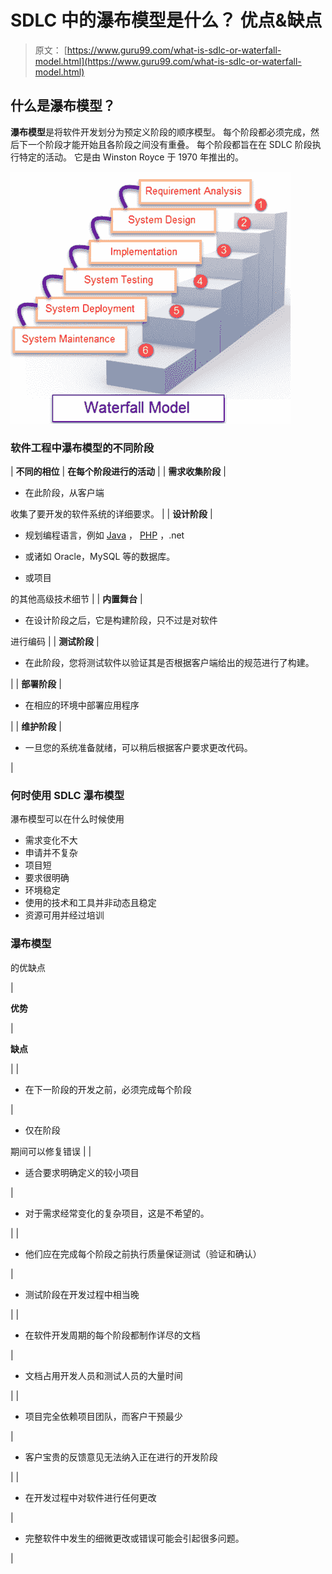 # SDLC 中的瀑布模型是什么？ 优点&缺点

> 原文： [https://www.guru99.com/what-is-sdlc-or-waterfall-model.html](https://www.guru99.com/what-is-sdlc-or-waterfall-model.html)

## 什么是瀑布模型？

**瀑布模型**是将软件开发划分为预定义阶段的顺序模型。 每个阶段都必须完成，然后下一个阶段才能开始且各阶段之间没有重叠。 每个阶段都旨在在 SDLC 阶段执行特定的活动。 它是由 Winston Royce 于 1970 年推出的。

![Waterfall Model](img/b32a1c39bd30c590b8413cbcacdab982.png "What is SDLC or Waterfall Model?")

### **软件工程中瀑布模型的不同阶段**

| **不同的相位** | **在每个阶段进行的活动** |
| **需求收集阶段** | 

*   在此阶段，从客户端

收集了要开发的软件系统的详细要求。 |
| **设计阶段** | 

*   规划编程语言，例如 [Java](/java-tutorial.html) ， [PHP](/php-tutorials.html) ，.net
*   或诸如 Oracle，MySQL 等的数据库。

*   或项目

的其他高级技术细节 |
| **内置舞台** | 

*   在设计阶段之后，它是构建阶段，只不过是对软件

进行编码 |
| **测试阶段** | 

*   在此阶段，您将测试软件以验证其是否根据客户端给出的规范进行了构建。

 |
| **部署阶段** | 

*   在相应的环境中部署应用程序

 |
| **维护阶段** | 

*   一旦您的系统准备就绪，可以稍后根据客户要求更改代码。

 |

### **何时使用 SDLC 瀑布模型**

瀑布模型可以在什么时候使用

*   需求变化不大
*   申请并不复杂
*   项目短
*   要求很明确
*   环境稳定
*   使用的技术和工具并非动态且稳定
*   资源可用并经过培训

### **瀑布模型**

的优缺点

| 

**优势**

 | 

**缺点**

 |
| 

*   在下一阶段的开发之前，必须完成每个阶段

 | 

*   仅在阶段

期间可以修复错误 |
| 

*   适合要求明确定义的较小项目

 | 

*   对于需求经常变化的复杂项目，这是不希望的。

 |
| 

*   他们应在完成每个阶段之前执行质量保证测试（验证和确认）

 | 

*   测试阶段在开发过程中相当晚

 |
| 

*   在软件开发周期的每个阶段都制作详尽的文档

 | 

*   文档占用开发人员和测试人员的大量时间

 |
| 

*   项目完全依赖项目团队，而客户干预最少

 | 

*   客户宝贵的反馈意见无法纳入正在进行的开发阶段

 |
| 

*   在开发过程中对软件进行任何更改

 | 

*   完整软件中发生的细微更改或错误可能会引起很多问题。

 |